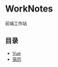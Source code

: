 # WorkNotes
前端工作站
## 目录
<ul>
<li><a href="./vue">Vue</a></li>
<li><a href="zhugexiaoxiaoliang.github.io">简历</a></li>
</ul>